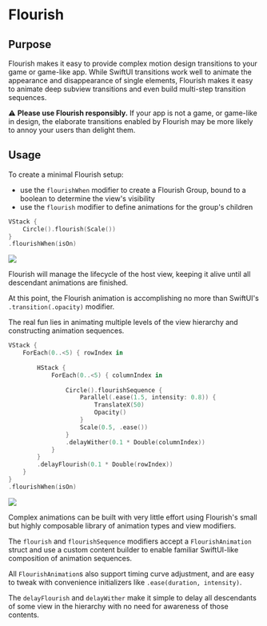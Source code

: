 # Flourish

## Purpose

Flourish makes it easy to provide complex motion design transitions
to your game or game-like app. While SwiftUI transitions work well
to animate the appearance and disappearance of single elements,
Flourish makes it easy to animate deep subview transitions
and even build multi-step transition sequences.

⚠️ **Please use Flourish responsibly.**
If your app is not a game, or game-like in design, the elaborate transitions
enabled by Flourish may be more likely to annoy your users than delight them.

## Usage

To create a minimal Flourish setup:
- use the `flourishWhen` modifier to create a Flourish Group, bound to a boolean to determine the view's visibility
- use the `flourish` modifier to define animations for the group's children

```swift
VStack {
    Circle().flourish(Scale())
}
.flourishWhen(isOn)
```
![](https://dl.dropboxusercontent.com/s/kll54oz7nbievkh/flourish-minimal.gif)

Flourish will manage the lifecycle of the host view, keeping it alive until
all descendant animations are finished.

At this point, the Flourish animation is accomplishing no more than
SwiftUI's `.transition(.opacity)` modifier.

The real fun lies in animating multiple levels of the view hierarchy
and constructing animation sequences.

```swift
VStack {
    ForEach(0..<5) { rowIndex in
        
        HStack {
            ForEach(0..<5) { columnIndex in
                
                Circle().flourishSequence {
                    Parallel(.ease(1.5, intensity: 0.8)) {
                        TranslateX(50)
                        Opacity()
                    }
                    Scale(0.5, .ease())
                }
                .delayWither(0.1 * Double(columnIndex))
            }
        }
        .delayFlourish(0.1 * Double(rowIndex))
    }
}
.flourishWhen(isOn)
```
![](https://dl.dropboxusercontent.com/s/lnzahb7a78yq4r0/flourish-complex.gif)

Complex animations can be built with very little effort using Flourish's small
but highly composable library of animation types and view modifiers.

The `flourish` and `flourishSequence` modifiers accept a `FlourishAnimation`
struct and use a custom content builder to enable familiar SwiftUI-like
composition of animation sequences.

All `FlourishAnimation`s also support timing curve adjustment, and are easy
to tweak with convenience initializers like `.ease(duration, intensity)`.

The `delayFlourish` and `delayWither` make it simple to delay all descendants
of some view in the hierarchy with no need for awareness of those contents.
